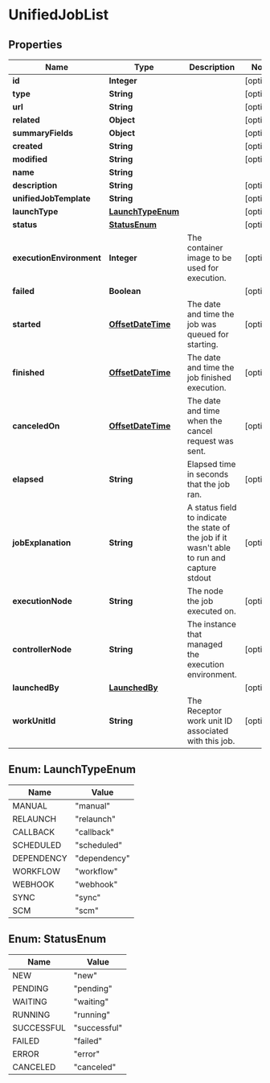 # UnifiedJobList

## Properties
Name | Type | Description | Notes
------------ | ------------- | ------------- | -------------
**id** | **Integer** |  |  [optional]
**type** | **String** |  |  [optional]
**url** | **String** |  |  [optional]
**related** | **Object** |  |  [optional]
**summaryFields** | **Object** |  |  [optional]
**created** | **String** |  |  [optional]
**modified** | **String** |  |  [optional]
**name** | **String** |  | 
**description** | **String** |  |  [optional]
**unifiedJobTemplate** | **String** |  |  [optional]
**launchType** | [**LaunchTypeEnum**](#LaunchTypeEnum) |  |  [optional]
**status** | [**StatusEnum**](#StatusEnum) |  |  [optional]
**executionEnvironment** | **Integer** | The container image to be used for execution. |  [optional]
**failed** | **Boolean** |  |  [optional]
**started** | [**OffsetDateTime**](OffsetDateTime.md) | The date and time the job was queued for starting. |  [optional]
**finished** | [**OffsetDateTime**](OffsetDateTime.md) | The date and time the job finished execution. |  [optional]
**canceledOn** | [**OffsetDateTime**](OffsetDateTime.md) | The date and time when the cancel request was sent. |  [optional]
**elapsed** | **String** | Elapsed time in seconds that the job ran. |  [optional]
**jobExplanation** | **String** | A status field to indicate the state of the job if it wasn&#x27;t able to run and capture stdout |  [optional]
**executionNode** | **String** | The node the job executed on. |  [optional]
**controllerNode** | **String** | The instance that managed the execution environment. |  [optional]
**launchedBy** | [**LaunchedBy**](LaunchedBy.md) |  |  [optional]
**workUnitId** | **String** | The Receptor work unit ID associated with this job. |  [optional]

<a name="LaunchTypeEnum"></a>
## Enum: LaunchTypeEnum
Name | Value
---- | -----
MANUAL | &quot;manual&quot;
RELAUNCH | &quot;relaunch&quot;
CALLBACK | &quot;callback&quot;
SCHEDULED | &quot;scheduled&quot;
DEPENDENCY | &quot;dependency&quot;
WORKFLOW | &quot;workflow&quot;
WEBHOOK | &quot;webhook&quot;
SYNC | &quot;sync&quot;
SCM | &quot;scm&quot;

<a name="StatusEnum"></a>
## Enum: StatusEnum
Name | Value
---- | -----
NEW | &quot;new&quot;
PENDING | &quot;pending&quot;
WAITING | &quot;waiting&quot;
RUNNING | &quot;running&quot;
SUCCESSFUL | &quot;successful&quot;
FAILED | &quot;failed&quot;
ERROR | &quot;error&quot;
CANCELED | &quot;canceled&quot;
